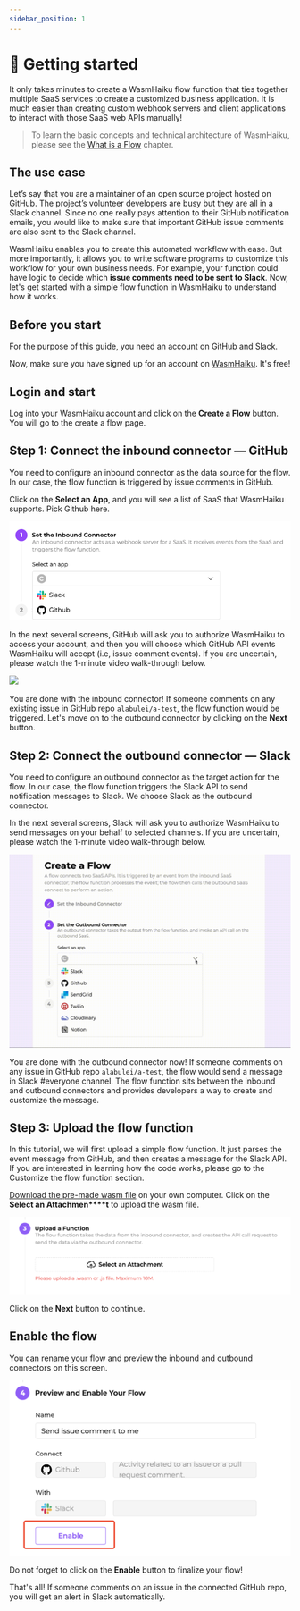 ```yaml
---
sidebar_position: 1
---
```


# 🦀 Getting started

It only takes minutes to create a WasmHaiku flow function that ties together multiple SaaS services to create a customized business application. It is much easier than creating custom webhook servers and client applications to interact with those SaaS web APIs manually! 


> To learn the basic concepts and technical architecture of WasmHaiku, please see the [What is a Flow](/reference-guides/what-is-a-flow.md) chapter.



## The use case

Let’s say that you are a maintainer of an open source project hosted on GitHub. The project’s volunteer developers are busy but they are all in a Slack channel. Since no one really pays attention to their GitHub notification emails, you would like to make sure that important GitHub issue comments are also sent to the Slack channel.

WasmHaiku enables you to create this automated workflow with ease. But more importantly, it allows you to write software programs to customize this workflow for your own business needs. For example, your function could have logic to decide which **issue comments need to be sent to Slack**. Now, let's get started with a simple flow function in WasmHaiku to understand how it works.


## Before you start

For the purpose of this guide, you need an account on GitHub and Slack.

Now, make sure you have signed up for an account on [WasmHaiku](https://wasmhaiku.com/). It's free!


## Login and start

Log into your WasmHaiku account and click on the **Create a Flow** button. You will go to the create a flow page.



## Step 1: Connect the inbound connector — GitHub

You need to configure an inbound connector as the data source for the flow. In our case, the flow function is triggered by issue comments in GitHub.

Click on the **Select an App**, and you will see a list of SaaS that WasmHaiku supports. Pick Github here. 

![](getting-started-01.jpg)


In the next several screens, GitHub will ask you to authorize WasmHaiku to access your account, and then you will choose which GitHub API events WasmHaiku will accept (i.e, issue comment events). If you are uncertain, please watch the 1-minute video walk-through below. 

![](inbound.gif)

You are done with the inbound connector! If someone comments on any existing issue in GitHub repo `alabulei/a-test`, the flow function would be triggered. Let's move on to the outbound connector by clicking on the **Next** button.


## Step 2: Connect the outbound connector — Slack

You need to configure an outbound connector as the target action for the flow. In our case, the flow function triggers the Slack API to send notification messages to Slack. We choose Slack as the outbound connector. 

In the next several screens, Slack will ask you to authorize WasmHaiku to send messages on your behalf to selected channels. If you are uncertain, please watch the 1-minute video walk-through below. 

![](outbound.gif)

You are done with the outbound connector now! If someone comments on any issue in GitHub repo `alabulei/a-test`, the flow would send a message in Slack #everyone channel. The flow function sits between the inbound and outbound connectors and provides developers a way to create and customize the message. 


## Step 3: Upload the flow function

In this tutorial, we will first upload a simple flow function. It just parses the event message from GitHub, and then creates a message for the Slack API. If you are interested in learning how the code works, please go to the Customize the flow function section.

[Download the pre-made wasm file](https://github.com/second-state/flow-functions/blob/main/getting-started/getting_started.wasm) on your own computer. Click on the **Select an Attachmen****t** to upload the wasm file.

![](getting-started-02.jpg)

Click on the **Next** button to continue.


## Enable the flow

You can rename your flow and preview the inbound and outbound connectors on this screen.

![](getting-started-03.jpg)

Do not forget to click on the **Enable** button to finalize your flow!

That's all! If someone comments on an issue in the connected GitHub repo, you will get an alert in Slack automatically.



